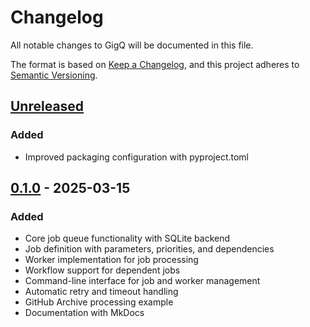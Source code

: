 # Changelog

All notable changes to GigQ will be documented in this file.

The format is based on [Keep a Changelog](https://keepachangelog.com/en/1.0.0/),
and this project adheres to [Semantic Versioning](https://semver.org/spec/v2.0.0.html).

## [Unreleased]

### Added

- Improved packaging configuration with pyproject.toml

## [0.1.0] - 2025-03-15

### Added

- Core job queue functionality with SQLite backend
- Job definition with parameters, priorities, and dependencies
- Worker implementation for job processing
- Workflow support for dependent jobs
- Command-line interface for job and worker management
- Automatic retry and timeout handling
- GitHub Archive processing example
- Documentation with MkDocs

[Unreleased]: https://github.com/kpouianou/gigq/compare/v0.1.0...HEAD
[0.1.0]: https://github.com/kpouianou/gigq/releases/tag/v0.1.0
